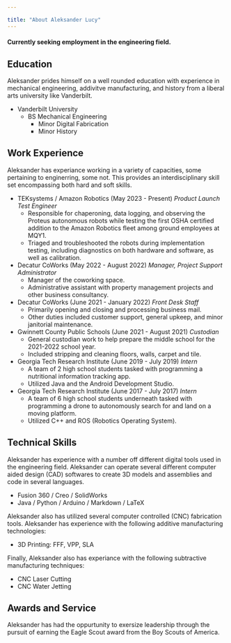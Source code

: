 ```yaml
---

title: "About Aleksander Lucy"
---
```

#### Currently seeking employment in the engineering field.

## Education

Aleksander prides himself on a well rounded education with experience in mechanical engineering, addivitve manufacturing, and history from a liberal arts university like Vanderbilt.

* Vanderbilt University
  * BS Mechanical Engineering
    * Minor Digital Fabrication
    * Minor History

## Work Experience

Aleksander has experiance working in a variety of capacities, some pertaining to enginerring, some not. This provides an interdisciplinary skill set encompassing both hard and soft skills.

* TEKsystems / Amazon Robotics (May 2023 - Present) _Product Launch Test Engineer_
  * Responsible for chaperoning, data logging, and observing the Proteus autonomous robots while testing the first OSHA certified addition to the Amazon Robotics fleet among ground employees at MQY1. 
  * Triaged and troubleshooted the robots during implementation testing, including diagnostics on both hardware and software, as well as calibration.
* Decatur CoWorks (May 2022 - August 2022) _Manager, Project Support Administrator_
  * Manager of the coworking space.
  * Administrative assistant with property management projects and other business consultancy.
* Decatur CoWorks (June 2021 - January 2022) _Front Desk Staff_
  * Primarily opening and closing and processing business mail.
  * Other duties included customer support, general upkeep, and minor janitorial maintenance.
* Gwinnett County Public Schools (June 2021 - August 2021) _Custodian_
  * General custodian work to help prepare the middle school for the 2021-2022 school year.
  * Included stripping and cleaning floors, walls, carpet and tile.
* Georgia Tech Research Institute (June 2019 - July 2019) _Intern_
  * A team of 2 high school students tasked with programming a nutritional information tracking app.
  * Utilized Java and the Android Development Studio.
* Georgia Tech Research Institute (June 2017 - July 2017) _Intern_
  * A team of 6 high school students underneath tasked with programming a drone to autonomously search for and land on a moving platform.
  * Utilized C++ and ROS (Robotics Operating System).

## Technical Skills

Aleksander has experience with a number off different digital tools used in the engineering field. Aleksander can operate several different computer aided design (CAD) softwares to create 3D models and assemblies and code in several languages.

* Fusion 360 / Creo / SolidWorks
* Java / Python / Arduino / Markdown / LaTeX

Aleksander also has utilized several computer controlled (CNC) fabrication tools. Aleksander has experience with the following additive manufacturing technologies:

* 3D Printing: FFF, VPP, SLA

Finally, Aleksander also has experiance with the following subtractive manufacturing techniques:

* CNC Laser Cutting
* CNC Water Jetting

## Awards and Service

Aleksander has had the oppurtunity to exersize leadership through the pursuit of earning the Eagle Scout award from the Boy Scouts of America.
